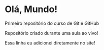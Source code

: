 # Olá, Mundo!
 Primeiro repositório do curso de Git e GitHub

Repositório criado durante uma aula ao vivo!

Essa linha eu adicionei diretamente no site! 
